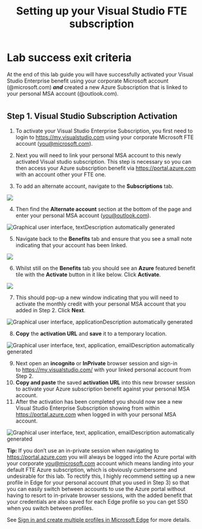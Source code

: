 ﻿---
id: vssub
title: Setting up your Visual Studio FTE subscription 
sidebar_label: Visual Studio Subscription
slug: /vssub
---


# Lab success exit criteria
At the end of this lab guide you will have successfully activated your Visual Studio Enterprise benefit using your corporate Microsoft account (@microsoft.com) ***and*** created a new Azure Subscription that is linked to your personal MSA account (@outlook.com).
#

## Step 1. Visual Studio Subscription Activation 
1. To activate your Visual Studio Enterprise Subscription, you first need to login to <https://my.visualstudio.com> using your corporate Microsoft FTE account (<you@microsoft.com>).

2. Next you will need to link your personal MSA account to this newly activated Visual studio subscription. This step is necessary so you can then access your Azure subscription benefit via <https://portal.azure.com> with an account other your FTE one.

3. To add an alternate account, navigate to the **Subscriptions** tab.

![](img/vssub.001.png)

4. Then find the **Alternate account** section at the bottom of the page and enter your personal MSA account (<you@outlook.com>). 

![Graphical user interface, textDescription automatically generated](img/vssub.002.png)

5. Navigate back to the **Benefits** tab and ensure that you see a small note indicating that your account has been linked. 

![](img/vssub.003.png)

6. Whilst still on the **Benefits** tab you should see an **Azure** featured benefit tile with the **Activate** button in it like below. Click **Activate**.

![](img/vssub.004.png)

7. This should pop-up a new window indicating that you will need to activate the monthly credit with your personal MSA account that you added in Step 2. Click **Next**.

![Graphical user interface, applicationDescription automatically generated](img/vssub.005.png)

8. **Copy** the **activation URL** and **save** it to a temporary location.

![Graphical user interface, text, application, emailDescription automatically generated](img/vssub.006.png)

9. Next open an **incognito** or **InPrivate** browser session and sign-in to <https://my.visualstudio.com/> with your linked personal account from Step 2.
1. **Copy and paste** the saved **activation URL** into this new browser session to activate your Azure subscription benefit against your personal MSA account.
1. After the activation has been completed you should now see a new Visual Studio Enterprise Subscription showing from within <https://portal.azure.com> when logged in with your personal MSA account.

![Graphical user interface, text, application, emailDescription automatically generated](img/vssub.007.png)

**Tip:**
If you don’t use an in-private session when navigating to <https://portal.azure.com> you will always be logged into the Azure portal with your corporate you@microsoft.com account which means landing into your default FTE Azure subscription, which is obviously cumbersome and undesirable for this lab. To rectify this, I highly recommend setting up a new profile in Edge for your personal account (that you used in Step 3) so that you can easily switch between accounts to use the Azure portal without having to resort to in-private browser sessions, with the added benefit that your credentials are also saved for each Edge profile so you can get SSO when you switch between profiles. 

See [Sign in and create multiple profiles in Microsoft Edge](https://support.microsoft.com/en-us/topic/sign-in-and-create-multiple-profiles-in-microsoft-edge-df94e622-2061-49ae-ad1d-6f0e43ce6435#:~:text=With%20the%20Edge%20browser%20launched%2C%20select%20Profile%20%3E,extensions.%20Select%20Profile%2C%20then%20choose%20Manage%20profile%20settings.) for more details.